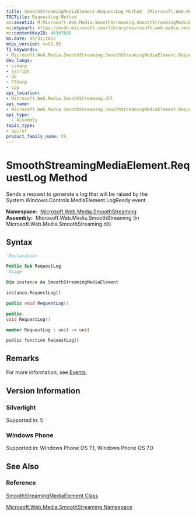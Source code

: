```yaml
---
title: SmoothStreamingMediaElement.RequestLog Method  (Microsoft.Web.Media.SmoothStreaming)
TOCTitle: RequestLog Method
ms:assetid: M:Microsoft.Web.Media.SmoothStreaming.SmoothStreamingMediaElement.RequestLog
ms:mtpsurl: https://msdn.microsoft.com/library/microsoft.web.media.smoothstreaming.smoothstreamingmediaelement.requestlog(v=VS.95)
ms:contentKeyID: 46307685
ms.date: 05/31/2012
mtps_version: v=VS.95
f1_keywords:
- Microsoft.Web.Media.SmoothStreaming.SmoothStreamingMediaElement.RequestLog
dev_langs:
- csharp
- jscript
- vb
- FSharp
- cpp
api_location:
- Microsoft.Web.Media.SmoothStreaming.dll
api_name:
- Microsoft.Web.Media.SmoothStreaming.SmoothStreamingMediaElement.RequestLog
api_type:
  - Assembly
topic_type:
- apiref
product_family_name: VS
---
```


# SmoothStreamingMediaElement.RequestLog Method

Sends a request to generate a log that will be raised by the System.Windows.Controls.MediaElement.LogReady event.

**Namespace:**  [Microsoft.Web.Media.SmoothStreaming](microsoft-web-media-smoothstreaming-namespace_1.md)  
**Assembly:**  Microsoft.Web.Media.SmoothStreaming (in Microsoft.Web.Media.SmoothStreaming.dll)

## Syntax

```vb
'Declaration

Public Sub RequestLog
'Usage

Dim instance As SmoothStreamingMediaElement

instance.RequestLog()
```

```csharp
public void RequestLog()
```

```cpp
public:
void RequestLog()
```

``` fsharp
member RequestLog : unit -> unit 
```

```jscript
public function RequestLog()
```

## Remarks

For more information, see [Events](events.md).

## Version Information

### Silverlight

Supported in: 5  

### Windows Phone

Supported in: Windows Phone OS 7.1, Windows Phone OS 7.0  

## See Also

### Reference

[SmoothStreamingMediaElement Class](smoothstreamingmediaelement-class-microsoft-web-media-smoothstreaming_1.md)

[Microsoft.Web.Media.SmoothStreaming Namespace](microsoft-web-media-smoothstreaming-namespace_1.md)
